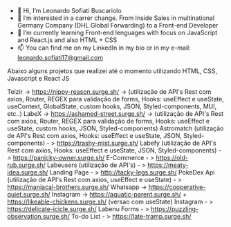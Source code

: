 - 👋 Hi, I’m Leonardo Sofiati Buscariolo
- 👀 I’m interested in a carrer change. From Inside Sales in multinational Germany Company (DHL Global Forwarding) to a Front-end Developer
- 🌱 I’m currently learning Front-end lenguages with focus on JavaScript and React.js and also HTML + CSS
- 📫 You can find me on my LinkedIn in my bio or in my e-mail: leonardo.sofiati17@gmail.com

Abaixo alguns projetos que realizei até o momento utilizando HTML, CSS, Javascript e React JS

Telzir -> https://nippy-reason.surge.sh/ -> (utilização de API's Rest com axios, Router, REGEX para validação de forms, Hooks: useEffect e useState, useContext, GlobalState, custom hooks, JSON, Styled-components, MUI, etc..)
LabeX -> https://ashamed-street.surge.sh/ -> (utilização de API's Rest com axios, Router, REGEX para validação de forms, Hooks: useEffect e useState, custom hooks, JSON, Styled-components)
Astromatch (utilização de API's Rest com axios, Hooks: useEffect e useState, JSON, Styled-components) - > https://trashy-mist.surge.sh/
Labefy (utilização de API's Rest com axios,  Hooks: useEffect e useState, JSON, Styled-components) - > https://panicky-owner.surge.sh/
E-Commerce - > https://old-rub.surge.sh/
Labeusers (utilização de API's) - > https://meaty-idea.surge.sh/
Landing Page - > http://tacky-legs.surge.sh/
PokeDex Api (utilização de API's Rest com axios, useEffect e useState) - > https://maniacal-brothers.surge.sh/
Whatsapp -> https://cooperative-quiet.surge.sh/
Instagram -> https://aquatic-parent.surge.sh/ + https://likeable-chickens.surge.sh/ (versao com useState)
Instagram - > https://delicate-icicle.surge.sh/
Labenu Forms - > https://puzzling-observation.surge.sh/
To-do List - > https://late-tramp.surge.sh/


